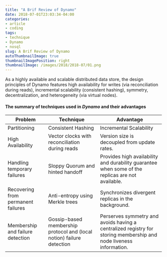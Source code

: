 ```yaml
---
title: "A Brif Review of Dynamo"
date: 2018-07-01T23:03:34-04:00
categories:
- article
- coding
tags:
- technique
- Dynamo
- nosql
slug: A Brif Review of Dynamo
autoThumbnailImage: true
thumbnailImagePosition: right
thumbnailImage: /images/2018/2018-07/01.png
---
```


As a highly available and scalable distributed data store, the design principles of Dynamo features high availability for writes (via reconciliation during reads), incremental scalability (consistent hashing), symmetry, decentralization, and heterogeneity (via virtual nodes).
<!--more-->

#### The summary of techniques used in _Dynamo_ and their advantages

**Problem** | **Technique** | **Advantage**
---         |   ---         |      ---
Partitioning|Consistent Hashing|Incremental Scalability
High Availability|Vector clocks with reconciliation during reads|Version size is decoupled from update rates.
Handling temporary failures|Sloppy Quorum and hinted handoff|Provides high availability and durability guarantee when some of the replicas are not available.
Recovering from permanent failures|Anti-entropy using Merkle trees|Synchronizes divergent replicas in the background.
Membership and failure detection|Gossip-based membership protocol and (local notion) failure detection|Perserves symmetry and avoids having a centralized registry for storing membership and node liveness information.
